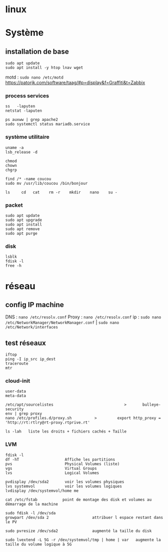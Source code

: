 # linux
# Système
## installation de base
```
sudo apt update
sudo apt install -y htop lnav wget
```
motd : ```sudo nano /etc/motd```
https://patorjk.com/software/taag/#p=display&f=Graffiti&t=Zabbix

### process  services
```
ss   -laputen
netstat -laputen

ps auxww | grep apache2
sudo systemctl status mariadb.service
```

### système  utilitaire
```
uname -a
lsb_release -d

chmod
chown
chgrp

find /* -name coucou
sudo mv /usr/lib/coucou /bin/bonjour

ls     cd   cat    rm -r    mkdir    nano    su -
```

### packet
```
sudo apt update
sudo apt upgrade
sudo apt install
sudo apt remove
sudo apt purge
```

### disk
```
lsblk
fdisk -l
free -h
```

# réseau
## config IP machine
DNS : ```nano /etc/resolv.conf```
Proxy : ```nano /etc/resolv.conf```
ip : ```sudo nano /etc/NetworkManager/NetworkManager.conf``` | ```sudo nano /etc/Network/interfaces```


## test réseaux
```
iftop
ping -I ip_src ip_dest
traceroute 
mtr
```


### cloud-init
```
user-data
meta-data

/etc/apt/sourcelistes                               >       bulleye-security
env | grep proxy
nano /etc/profiles.d/proxy.sh          >         export http_proxy = 'http://rt:rtlry@rt-proxy.rtprive.rt'

ls -lah   liste les droits + fichiers cachés + Taille
```


### LVM 
```
fdisk -l
df -hT                    Affiche les partitions
pvs                       Physical Volumes (liste)
vgs                       Virtual Groups
lvs                       Logical Volumes

pvdisplay /dev/sda2       voir les volumes physiques
lvs systemvol             voir les volumes logiques
lvdisplay /dev/systemvol/home me     

cat /etc/fstab           point de montage des disk et volumes au démarrage de la machine

sudo fdisk -l /dev/sda
growpart /dev/sda 2                   attribuer l espace restant dans le PV

sudo pvresize /dev/sda2               augmenté la taille du disk

sudo lvextend -L 5G -r /dev/systemvol/tmp | home | var   augmente la taille du volume logique à 5G      
```
